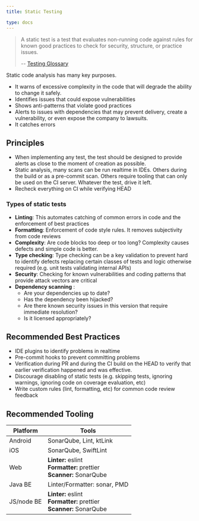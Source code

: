 ```yaml
---
title: Static Testing

type: docs
---
```


> A static test is a test that evaluates non-running code against rules for known good practices to check for security, structure, or practice issues.
>
> -- [Testing Glossary](/en/testing/glossary#static-test)

Static code analysis has many key purposes.

- It warns of excessive complexity in the code that will degrade the ability to change it safely.
- Identifies issues that could expose vulnerabilities
- Shows anti-patterns that violate good practices
- Alerts to issues with dependencies that may prevent delivery, create a vulnerability, or even expose the company to lawsuits.
- It catches errors

## Principles

- When implementing any test, the test should be designed to provide alerts as close to the moment of creation as possible.
- Static analysis, many scans can be run realtime in IDEs. Others during the build or as a pre-commit scan. Others require tooling that can only be used on the CI server. Whatever the test, drive it left.
- Recheck everything on CI while verifying HEAD

### Types of static tests

- **Linting**: This automates catching of common errors in code and the enforcement of best practices
- **Formatting**: Enforcement of code style rules. It removes subjectivity from code reviews
- **Complexity**: Are code blocks too deep or too long? Complexity causes defects and simple code is better.
- **Type checking**: Type checking can be a key validation to prevent hard to identify defects replacing certain classes of tests and logic otherwise required (e.g. unit tests validating internal APIs)
- **Security**: Checking for known vulnerabilities and coding patterns that provide attack vectors are critical
- **Dependency scanning** :
  - Are your dependencies up to date?
  - Has the dependency been hijacked?
  - Are there known security issues in this version that require immediate resolution?
  - Is it licensed appropriately?

## Recommended Best Practices

- IDE plugins to identify problems in realtime
- Pre-commit hooks to prevent committing problems
- Verification during PR and during the CI build on the HEAD to verify that earlier verification happened and was effective.
- Discourage disabling of static tests (e.g. skipping tests, ignoring warnings, ignoring code on coverage evaluation, etc)
- Write custom rules (lint, formatting, etc) for common code review feedback

## Recommended Tooling

| Platform   | Tools                                                                     |
| ---------- | ------------------------------------------------------------------------- |
| Android    | SonarQube, Lint, ktLink                                                   |
| iOS        | SonarQube, SwiftLint                                                      |
| Web        | **Linter:** eslint<br/>**Formatter:** prettier<br/>**Scanner:** SonarQube |
| Java BE    | Linter/Formatter: sonar, PMD                                              |
| JS/node BE | **Linter:** eslint<br/>**Formatter:** prettier<br/>**Scanner:** SonarQube |

